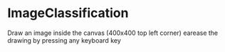 # ImageClassification

Draw an image inside the canvas (400x400 top left corner) 
earease the drawing by pressing any keyboard key
